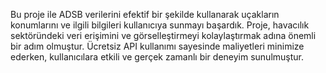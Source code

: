 Bu proje ile ADSB verilerini efektif bir şekilde kullanarak uçakların konumlarını ve ilgili bilgileri
kullanıcıya sunmayı başardık. Proje, havacılık sektöründeki veri erişimini ve görselleştirmeyi
kolaylaştırmak adına önemli bir adım olmuştur. Ücretsiz API kullanımı sayesinde maliyetleri minimize
ederken, kullanıcılara etkili ve gerçek zamanlı bir deneyim sunulmuştur.

